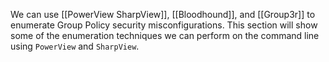 We can use [[PowerView SharpView]], [[Bloodhound]], and [[Group3r]] to enumerate Group Policy security misconfigurations. This section will show some of the enumeration techniques we can perform on the command line using `PowerView` and `SharpView`.
